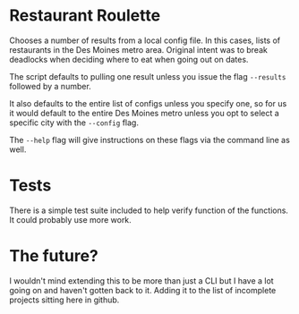 # Restaurant Roulette

Chooses a number of results from a local config file.  In this cases, lists of restaurants in the Des Moines metro area. Original intent was to break deadlocks when deciding where to eat when going out on dates.

The script defaults to pulling one result unless you issue the flag `--results` followed by a number.

It also defaults to the entire list of configs unless you specify one, so for us it would default to the entire Des Moines metro unless you opt to select a specific city with the `--config` flag.

The `--help` flag will give instructions on these flags via the command line as well.

# Tests

There is a simple test suite included to help verify function of the functions.  It could probably use more work.

# The future?

I wouldn't mind extending this to be more than just a CLI but I have a lot going on and haven't gotten back to it.  Adding it to the list of incomplete projects sitting here in github.

